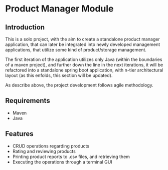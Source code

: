 # Product Manager Module

## Introduction

This is a solo project, with the aim to create a standalone product manager application, that can later be integrated into newly developed management applications, that utilize some kind of product/storage management.

The first iteration of the application utilizes only Java (within the boundaries of a maven project), and further down the line in the next iterations, it will be refactored into a standalone spring boot application, with n-tier architectural layout (as this enfolds, this section will be updated).

As describe above, the project development follows agile methodology.

## Requirements

* Maven
* Java

## Features

* CRUD operations regarding products
* Rating and reviewing products
* Printing product reports to .csv files, and retrieving them
* Executing the operations through a terminal GUI

